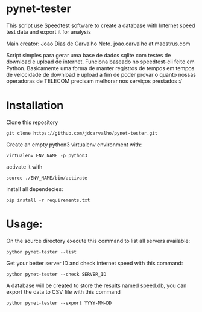 # pynet-tester

This script use Speedtest software to create a database with Internet speed test data and export it for analysis

Main creator: Joao Dias de Carvalho Neto. joao.carvalho at maestrus.com

Script simples para gerar uma base de dados sqlite com testes de download e upload de internet. Funciona baseado no speedtest-cli feito em Python. Basicamente uma forma de manter registros de tempos em tempos de velocidade de download e upload a fim de poder provar o quanto nossas operadoras de TELECOM precisam melhorar nos serviços prestados :/


# Installation

Clone this repository

    git clone https://github.com/jdcarvalho/pynet-tester.git

Create an empty python3 virtualenv environment with:

    virtualenv ENV_NAME -p python3

activate it with
    
    source ./ENV_NAME/bin/activate

install all dependecies:

    pip install -r requirements.txt

# Usage:

On the source directory execute this command to list all servers available:

    python pynet-tester --list
    
Get your better server ID and check internet speed with this command:

    python pynet-tester --check SERVER_ID

A database will be created to store the results named speed.db, you can export the data to CSV file with this command

    python pynet-tester --export YYYY-MM-DD
